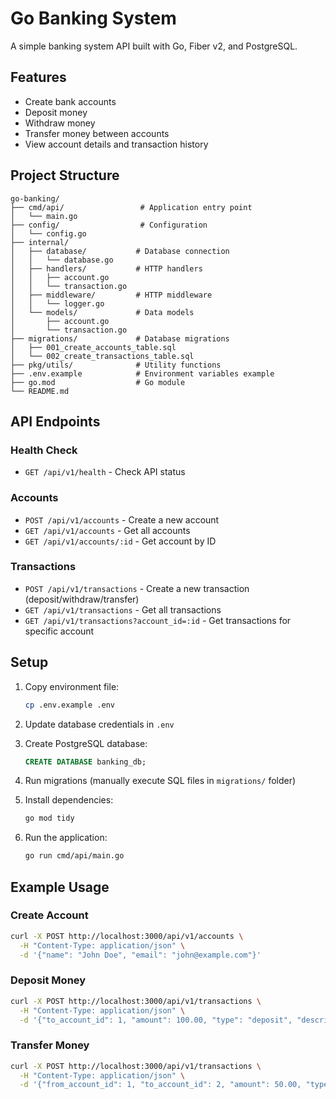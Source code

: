 # Go Banking System

A simple banking system API built with Go, Fiber v2, and PostgreSQL.

## Features

- Create bank accounts
- Deposit money
- Withdraw money
- Transfer money between accounts
- View account details and transaction history

## Project Structure

```
go-banking/
├── cmd/api/                 # Application entry point
│   └── main.go
├── config/                  # Configuration
│   └── config.go
├── internal/
│   ├── database/           # Database connection
│   │   └── database.go
│   ├── handlers/           # HTTP handlers
│   │   ├── account.go
│   │   └── transaction.go
│   ├── middleware/         # HTTP middleware
│   │   └── logger.go
│   └── models/             # Data models
│       ├── account.go
│       └── transaction.go
├── migrations/             # Database migrations
│   ├── 001_create_accounts_table.sql
│   └── 002_create_transactions_table.sql
├── pkg/utils/              # Utility functions
├── .env.example            # Environment variables example
├── go.mod                  # Go module
└── README.md
```

## API Endpoints

### Health Check
- `GET /api/v1/health` - Check API status

### Accounts
- `POST /api/v1/accounts` - Create a new account
- `GET /api/v1/accounts` - Get all accounts
- `GET /api/v1/accounts/:id` - Get account by ID

### Transactions
- `POST /api/v1/transactions` - Create a new transaction (deposit/withdraw/transfer)
- `GET /api/v1/transactions` - Get all transactions
- `GET /api/v1/transactions?account_id=:id` - Get transactions for specific account

## Setup

1. Copy environment file:
   ```bash
   cp .env.example .env
   ```

2. Update database credentials in `.env`

3. Create PostgreSQL database:
   ```sql
   CREATE DATABASE banking_db;
   ```

4. Run migrations (manually execute SQL files in `migrations/` folder)

5. Install dependencies:
   ```bash
   go mod tidy
   ```

6. Run the application:
   ```bash
   go run cmd/api/main.go
   ```

## Example Usage

### Create Account
```bash
curl -X POST http://localhost:3000/api/v1/accounts \
  -H "Content-Type: application/json" \
  -d '{"name": "John Doe", "email": "john@example.com"}'
```

### Deposit Money
```bash
curl -X POST http://localhost:3000/api/v1/transactions \
  -H "Content-Type: application/json" \
  -d '{"to_account_id": 1, "amount": 100.00, "type": "deposit", "description": "Initial deposit"}'
```

### Transfer Money
```bash
curl -X POST http://localhost:3000/api/v1/transactions \
  -H "Content-Type: application/json" \
  -d '{"from_account_id": 1, "to_account_id": 2, "amount": 50.00, "type": "transfer", "description": "Transfer to friend"}'
```